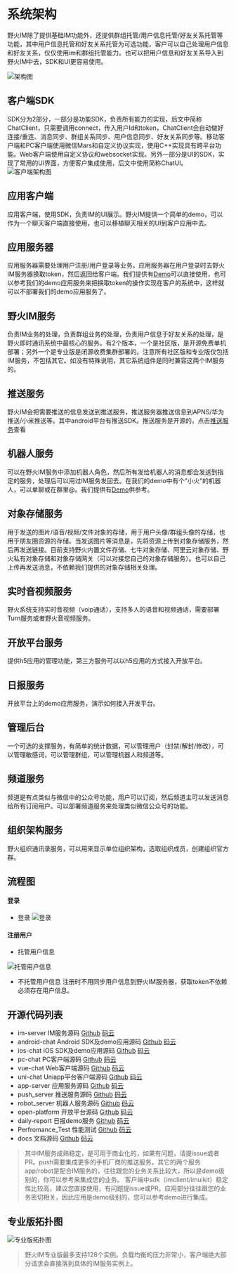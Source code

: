 # 系统架构
野火IM除了提供基础IM功能外，还提供群组托管/用户信息托管/好友关系托管等功能，其中用户信息托管和好友关系托管为可选功能，客户可以自己处理用户信息和好友关系，仅仅使用im和群组托管能力。也可以把用户信息和好友关系导入到野火IM中去，SDK和UI更容易使用。

![架构图](wildfire_architecture.png)

## 客户端SDK
SDK分为2部分，一部分是功能SDK，负责所有能力的实现，后文中简称ChatClient，只需要调用connect，传入用户Id和token，ChatClient会自动做好连接/重连、消息同步、群组关系同步、用户信息同步、好友关系同步等。移动客户端和PC客户端使用微信Mars和自定义协议实现，使用C++实现具有跨平台功能。Web客户端使用自定义协议和websocket实现。另外一部分是UI的SDK，实现了常用的UI界面，方便客户集成使用，后文中使用简称ChatUI。
 ![客户端架构图](client_architecture.png)

## 应用客户端
应用客户端，使用SDK，负责IM的UI展示。野火IM提供一个简单的demo，可以作为一个聊天客户端直接使用，也可以移植聊天相关的UI到客户应用中去。

## 应用服务器
应用服务器需要处理用户注册/用户登录等业务。应用服务器在用户登录时去野火IM服务器换取token，然后返回给客户端。我们提供有[Demo](https://github.com/wildfirechat/app_server)可以直接使用，也可以参考我们的demo应用服务来把换取token的操作实现在客户的系统中，这样就可以不部署我们的demo应用服务了。

## 野火IM服务
负责IM业务的处理，负责群组业务的处理，负责用户信息于好友关系的处理，是野火即时通讯系统中最核心的服务。有2个版本，一个是社区版，是开源免费单机部署；另外一个是专业版是闭源收费集群部署的。注意所有社区版和专业版仅包括IM服务，不包括其它。如没有特殊说明，其它系统组件是同时兼容这两个IM服务的。

## 推送服务
野火IM会把需要推送的信息发送到推送服务，推送服务器推送信息到APNS/华为推送/小米推送等。其中android平台有推送SDK。推送服务是开源的，点击[推送服务](https://github.com/wildfirechat/push_server)查看

## 机器人服务
可以在野火IM服务中添加机器人角色，然后所有发给机器人的消息都会发送到指定的服务，处理后可以用过IM服务发回去。在我们的demo中有个“小火”的机器人，可以单聊或在群里@。我们提供有[Demo](https://github.com/wildfirechat/robot_server)供参考。

## 对象存储服务
用于发送的图片/语音/视频/文件对象的存储，用于用户头像/群组头像的存储，也用于朋友圈资源的存储。当发送图片等消息是，先将资源上传到对象存储服务，然后再发送链接。目前支持野火内置文件存储、七牛对象存储、阿里云对象存储、野火私有对象存储和对象存储网关（可以对接您自己的对象存储服务）。也可以自己上传再发送消息，不依赖我们提供的对象存储相关处理。

## 实时音视频服务
野火系统支持实时音视频（voip通话），支持多人的语音和视频通话，需要部署Turn服务或者野火音视频服务。

## 开放平台服务
提供h5应用的管理功能，第三方服务可以以h5应用的方式接入开放平台。

## 日报服务
开放平台上的demo应用服务，演示如何接入开发平台。

## 管理后台
一个可选的支撑服务，有简单的统计数据，可以管理用户（封禁/解封/修改），可以管理敏感词，可以管理群组，可以管理机器人和频道等。

## 频道服务
频道是有点类似与微信中的公众号功能，用户可以订阅，然后频道主可以发送消息给所有订阅用户。可以部署频道服务来处理类似微信公众号的功能。

## 组织架构服务
野火组织通讯录服务，可以用来显示单位组织架构，选取组织成员，创建组织官方群。

## 流程图
#### 登录
  * 登录
  ![登录](login_flow1.png)


#### 注册用户
  * 托管用户信息

  ![托管用户信息](register_flow1.png)

  * 不托管用户信息
  注册时不用同步用户信息到野火IM服务器，获取token不依赖必须存在用户信息。

## 开源代码列表
  * im-server IM服务源码 [Github](https://github.com/wildfirechat/im-server) [码云](https://gitee.com/wfchat/im-server)
  * android-chat Android SDK及demo应用源码 [Github](https://github.com/wildfirechat/android-chat) [码云](https://gitee.com/wfchat/android-chat)
  * ios-chat iOS SDK及demo应用源码 [Github](https://github.com/wildfirechat/ios-chat) [码云](https://gitee.com/wfchat/ios-chat)
  * pc-chat PC客户端源码 [Github](https://github.com/wildfirechat/vue-pc-chat) [码云](https://gitee.com/wfchat/vue-pc-chat)
  * vue-chat Web客户端源码 [Github](https://github.com/wildfirechat/vue-chat) [码云](https://gitee.com/wfchat/vue-chat)
  * uni-chat Uniapp平台客户端源码 [Github](https://github.com/wildfirechat/uni-chat) [码云](https://gitee.com/wfchat/uni-chat)
  * app-server 应用服务源码 [Github](https://github.com/wildfirechat/app-server) [码云](https://gitee.com/wfchat/app_server)
  * push_server 推送服务源码 [Github](https://github.com/wildfirechat/push_server) [码云](https://gitee.com/wfchat/push_server)
  * robot_server 机器人服务源码 [Github](https://github.com/wildfirechat/robot_server) [码云](https://gitee.com/wfchat/robot_server)
  * open-platform 开放平台源码 [Github](https://github.com/wildfirechat/open-platform) [码云](https://gitee.com/wfchat/open-platform)
  * daily-report 日报demo服务 [Github](https://github.com/wildfirechat/daily-report) [码云](https://gitee.com/wfchat/daily-report)
  * Perfromance_Test 性能测试 [Github](https://github.com/wildfirechat/Performance_Test) [码云](https://gitee.com/wfchat/Performance_Test)
  * docs 文档源码 [Github](https://github.com/wildfirechat/docs/tree/master/md) [码云](https://gitee.com/wfchat/docs)
> 其中IM服务成熟稳定，是可用于商业化的，如果有问题，请提issue或者PR。push需要集成更多的手机厂商的推送服务。其它的两个服务app/robot是配合IM服务的，往往跟您的业务关系比较大，所以是demo级别的，你可以参考来集成您的业务。
> 客户端中sdk（imclient/imuikit）稳定性比较高，建议您直接使用，有问题提issue或PR。应用部分往往跟您的业务密切相关，因此应用是demo级别的，您可以参考demo进行集成。

## 专业版拓扑图
![专业版拓扑图](commericial_im_topology.png)

> 野火IM专业版最多支持128个实例。负载均衡的压力非常小，客户端绝大部分请求会直接落到具体的IM服务实例上。
